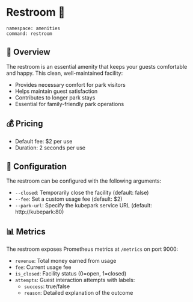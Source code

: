 # Restroom 🚻

```
namespace: amenities
command: restroom
```

## 🎯 Overview

The restroom is an essential amenity that keeps your guests comfortable and happy. This clean, well-maintained facility:

- Provides necessary comfort for park visitors
- Helps maintain guest satisfaction
- Contributes to longer park stays
- Essential for family-friendly park operations

## 💰 Pricing

- Default fee: $2 per use
- Duration: 2 seconds per use

## 🔧 Configuration

The restroom can be configured with the following arguments:

- `--closed`: Temporarily close the facility (default: false)
- `--fee`: Set a custom usage fee (default: $2)
- `--park-url`: Specify the kubepark service URL (default: http://kubepark:80)

## 📊 Metrics

The restroom exposes Prometheus metrics at `/metrics` on port 9000:

- `revenue`: Total money earned from usage
- `fee`: Current usage fee
- `is_closed`: Facility status (0=open, 1=closed)
- `attempts`: Guest interaction attempts with labels:
  - `success`: true/false
  - `reason`: Detailed explanation of the outcome
